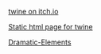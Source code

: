 [twine on itch.io](https://gamedev-hijkh.itch.io/secrets-of-the-deep)

[Static html page for twine ](https://65c2c95ff286470333101a40--elaborate-churros-a68895.netlify.app/)

[Dramatic-Elements](https://github.com/Ashrafhij/CounterKill/blob/main/dramatic-elements.md)
